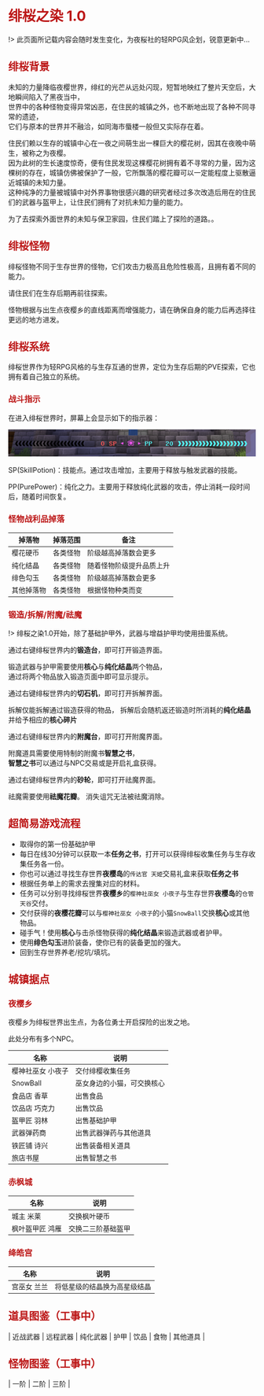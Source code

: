 # <span style="color: #bc1717;">绯桜之染 1.0</span>

!> 此页面所记载内容会随时发生变化，为夜桜社的轻RPG风企划，锐意更新中...

## <span style="color: #bc1717;">绯桜背景</span>

未知的力量降临夜樱世界，绯红的光芒从远处闪现，短暂地映红了整片天空后，大地瞬间陷入了黑夜当中，  
世界中的各种怪物变得异常凶恶，在住民的城镇之外，也不断地出现了各种不同寻常的遗迹，  
它们与原本的世界并不融洽，如同海市蜃楼一般但又实际存在着。  

住民们赖以生存的城镇中心在一夜之间萌生出一棵巨大的樱花树，因其在夜晚中萌生，被称之为夜樱。  
因为此树的生长速度惊奇，便有住民发现这棵樱花树拥有着不寻常的力量，因为这棵树的存在，城镇仿佛被保护了一般，它所飘落的樱花瓣可以一定能程度上驱散逼近城镇的未知力量。  
这种纯净的力量被城镇中对外界事物很感兴趣的研究者经过多次改造后用在的住民们的武器与盔甲上，让住民们拥有了对抗未知力量的能力。  

为了去探索外面世界的未知与保卫家园，住民们踏上了探险的道路。。    

## <span style="color: #bc1717;">绯桜怪物</span>

绯桜怪物不同于生存世界的怪物，它们攻击力极高且危险性极高，且拥有着不同的能力。

请住民们在生存后期再前往探索。

怪物根据与出生点夜樱乡的直线距离而增强能力，请在确保自身的能力后再选择往更远的地方进发。

## <span style="color: #bc1717;">绯桜系统</span>

绯桜世界作为轻RPG风格的与生存互通的世界，定位为生存后期的PVE探索，它也拥有着自己独立的系统。

### <span style="color: #bc1717;">战斗指示</span>

在进入绯桜世界时，屏幕上会显示如下的指示器：

![inf1](../../_image/bs/inf1.png)

SP(SkillPotion)：技能点。通过攻击增加，主要用于释放与触发武器的技能。

PP(PurePower)：纯化之力。主要用于释放纯化武器的攻击，停止消耗一段时间后，随着时间恢复。

### <span style="color: #bc1717;">怪物战利品掉落</span>

| 掉落物 | 掉落范围 | 备注 |
| - | - | - |
| 樱花硬币 | 各类怪物 | 阶级越高掉落数会更多 |
| 纯化结晶 | 各类怪物 | 随着怪物阶级提升品质上升 |
| 绯色勾玉 | 各类怪物 | 阶级越高掉落数会更多 |
| 其他掉落物 | 各类怪物 | 根据怪物种类而变 |

### <span style="color: #bc1717;">锻造/拆解/附魔/祛魔</span>

!> 绯桜之染1.0开始，除了基础护甲外，武器与增益护甲均使用扭蛋系统。

通过右键绯桜世界内的**锻造台**，即可打开锻造界面。

锻造武器与护甲需要使用**核心**与**纯化结晶**两个物品，  
通过将两个物品放入锻造页面中即可显示提示。

通过右键绯桜世界内的**切石机**，即可打开拆解界面。

拆解仅能拆解通过锻造获得的物品，
拆解后会随机返还锻造时所消耗的**纯化结晶**并给予相应的**核心碎片**

通过右键绯桜世界内的**附魔台**，即可打开附魔界面。

附魔道具需要使用特制的附魔书**智慧之书**，  
**智慧之书**可以通过与NPC交易或是开启礼盒获得。

通过右键绯桜世界内的**砂轮**，即可打开祛魔界面。

祛魔需要使用**祛魔花瓣**。
消失诅咒无法被祛魔消除。

## <span style="color: #bc1717;">超简易游戏流程</span>

- 取得你的第一份基础护甲
- 每日在线30分钟可以获取一本**任务之书**，打开可以获得绯桜收集任务与生存收集任务各一份。
- 你也可以通过寻找生存世界**夜樱岛**的`传达官 天姫`交易礼盒来获取**任务之书**
- 根据任务单上的需求去搜集对应的材料。
- 任务可以分别寻找绯桜世界**夜樱乡**的`樱神社巫女 小夜子`与生存世界**夜樱岛**的`仓管 天谷`交付。
- 交付获得的**夜樱花瓣**可以与`樱神社巫女 小夜子`的小猫`SnowBall`交换**核心**或其他物品。
- 碰手气！使用**核心**与击杀怪物获得的**纯化结晶**来锻造武器或者护甲。
- 使用**绯色勾玉**进阶装备，使你已有的装备更加的强大。
- 回到生存世界养老/挖坑/填坑。

## <span style="color: #bc1717;">城镇据点</span>

### <span style="color: #bc1717;">夜樱乡</span>

夜樱乡为绯桜世界出生点，为各位勇士开启探险的出发之地。

此处分布有多个NPC。

| 名称 | 说明 |
| - | - |
| 樱神社巫女 小夜子 | 交付绯樱收集任务 |
| SnowBall | 巫女身边的小猫，可交换核心 |
| 食品店 香草 | 出售食品 |
| 饮品店 巧克力 | 出售饮品 |
| 盔甲匠 羽林 | 出售基础护甲 |
| 武器弹药商 | 出售武器弹药与其他道具 |
| 铁匠铺 诗兴 | 出售装备相关道具 |
| 旅店书屋 | 出售智慧之书 |

### <span style="color: #bc1717;">赤枫城</span>

| 名称 | 说明 |
| - | - |
| 城主 米莱 | 交换枫叶硬币 |
| 枫叶盔甲匠 鸿雁 | 交换二三阶基础盔甲 |

### <span style="color: #bc1717;">绛皓宫</span>

| 名称 | 说明 |
| - | - |
| 宫巫女 兰兰 | 将低星级的结晶换为高星级结晶 |

## <span style="color: #bc1717;">道具图鉴（工事中）</span>

| 近战武器 | 远程武器 | 纯化武器 | 护甲 | 饮品 | 食物 | 其他道具 |

## <span style="color: #bc1717;">怪物图鉴（工事中）</span>

| 一阶 | 二阶 | 三阶 |

